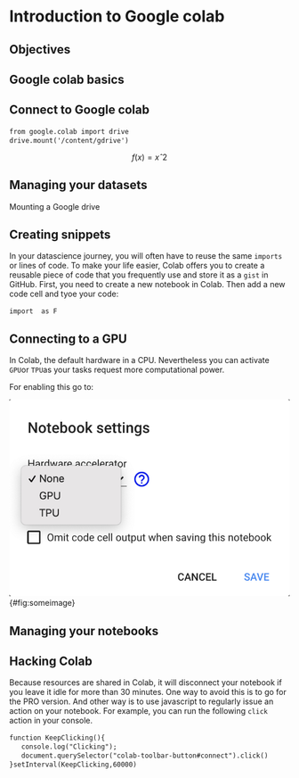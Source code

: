 # Introduction to Google colab

## Objectives


## Google colab basics


## Connect to Google colab

 ```
from google.colab import drive
drive.mount('/content/gdrive')
```

$$ f(x) = xˆ2 $$


## Managing your datasets

Mounting a Google drive

## Creating snippets

In your datascience journey, you will often have to reuse the same `imports` or lines of code. To make your life easier, Colab offers you to create a reusable piece of code that you frequently use and store it as a `gist` in GitHub.
First, you need to create a new notebook in Colab. Then add a new code cell and tyoe your code:
```
import  as F
```


## Connecting to a GPU

In Colab, the default hardware in a CPU. Nevertheless you can activate `GPU`or `TPU`as your tasks request more computational power. 

For enabling this go to: 

![Some image](img/settings.png){#fig:someimage}

## Managing your notebooks


## Hacking Colab

Because resources are shared in Colab, it will disconnect your notebook if you leave it idle for more than 30 minutes. One way to avoid this is to go for the PRO version. And other way is to use javascript to regularly issue an action on your notebook. For example, you can run the following `click` action in your console.

```
function KeepClicking(){
   console.log("Clicking");
   document.querySelector("colab-toolbar-button#connect").click()
}setInterval(KeepClicking,60000)
```
